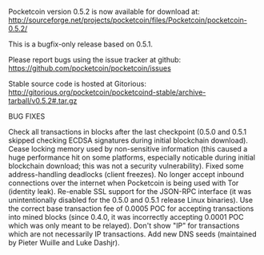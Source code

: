 Pocketcoin version 0.5.2 is now available for download at:
http://sourceforge.net/projects/pocketcoin/files/Pocketcoin/pocketcoin-0.5.2/

This is a bugfix-only release based on 0.5.1.

Please report bugs using the issue tracker at github:
https://github.com/pocketcoin/pocketcoin/issues

Stable source code is hosted at Gitorious:
http://gitorious.org/pocketcoin/pocketcoind-stable/archive-tarball/v0.5.2#.tar.gz

BUG FIXES

Check all transactions in blocks after the last checkpoint (0.5.0 and 0.5.1 skipped checking ECDSA signatures during initial blockchain download).
Cease locking memory used by non-sensitive information (this caused a huge performance hit on some platforms, especially noticable during initial blockchain download; this was
not a security vulnerability).
Fixed some address-handling deadlocks (client freezes).
No longer accept inbound connections over the internet when Pocketcoin is being used with Tor (identity leak).
Re-enable SSL support for the JSON-RPC interface (it was unintentionally disabled for the 0.5.0 and 0.5.1 release Linux binaries).
Use the correct base transaction fee of 0.0005 POC for accepting transactions into mined blocks (since 0.4.0, it was incorrectly accepting 0.0001 POC which was only meant to be relayed).
Don't show "IP" for transactions which are not necessarily IP transactions.
Add new DNS seeds (maintained by Pieter Wuille and Luke Dashjr).
